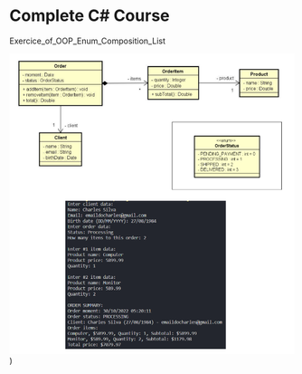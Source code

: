 # Complete C# Course
Exercice_of_OOP_Enum_Composition_List


![This is an image](https://github.com/Charles-da-silva/Course_exercice2_of_OOP_Enum_Composition_List/blob/main/UML_and_Output.png?raw=true))
